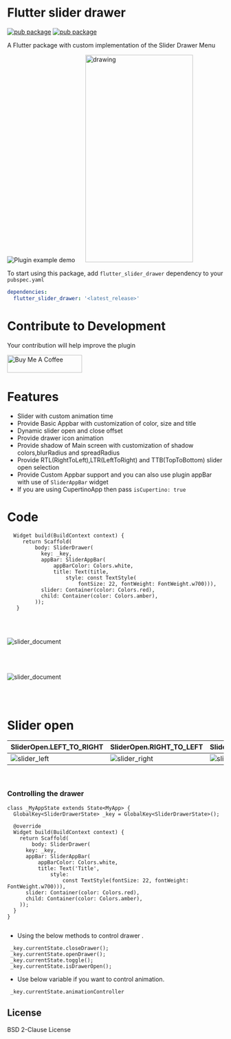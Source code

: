 # Flutter slider drawer

[![pub package](https://img.shields.io/pub/v/flutter_slider_drawer)](https://pub.dev/packages/flutter_slider_drawer)   [![pub package](https://img.shields.io/github/languages/code-size/NikhilVadoliya/Flutter_slider_drawer)](https://pub.dev/packages/flutter_slider_drawer)


A Flutter package with custom implementation of the Slider Drawer Menu 

![Plugin example demo](demo.gif)
&nbsp;&nbsp;&nbsp;&nbsp;&nbsp;<img src="slider_2.gif" alt="drawing" width="250" height="481"/>






To start using this package, add `flutter_slider_drawer` dependency to your `pubspec.yaml`

```yaml
dependencies:
  flutter_slider_drawer: '<latest_release>'
```

# Contribute to Development
Your contribution will help improve the plugin

<a href="https://www.buymeacoffee.com/nick94" target="_blank"><img src="https://cdn.buymeacoffee.com/buttons/default-orange.png" alt="Buy Me A Coffee" height="41" width="174"></a>


# Features

  - Slider with custom animation time
  - Provide Basic Appbar with customization of color, size and title
  - Dynamic slider open and close offset
  - Provide drawer icon animation 
  - Provide shadow of Main screen with customization of shadow colors,blurRadius and spreadRadius
  - Provide RTL(RightToLeft),LTR(LeftToRight) and TTB(TopToBottom) slider open selection
  - Provide Custom Appbar support and you can also use plugin appBar with use of `SliderAppBar` widget
  - If you are using CupertinoApp then pass `isCupertino: true`


# Code 

```
  Widget build(BuildContext context) {
     return Scaffold(
         body: SliderDrawer(
           key: _key,
           appBar: SliderAppBar(
               appBarColor: Colors.white,
               title: Text(title,
                   style: const TextStyle(
                       fontSize: 22, fontWeight: FontWeight.w700))),
           slider: Container(color: Colors.red),
           child: Container(color: Colors.amber),
         ));
   }
 ```

</br>
 </br>

 ![slider_document](slider_d_1.png)
 </br>
 </br>
 </br>
 </br>
 
 ![slider_document](slider_d_2.png)

 </br>
 </br>


 # Slider open  

 | SliderOpen.LEFT_TO_RIGHT  | SliderOpen.RIGHT_TO_LEFT  | SliderOpen.TOP_TO_BOTTOM  |
 |---|---|---|
 | ![slider_left](slide_left.gif)  | ![slider_right](slide_right.gif)  | ![slider_top](slide_top.gif)  |
 
 
 
 </br>

### Controlling the drawer

```
class _MyAppState extends State<MyApp> {
  GlobalKey<SliderDrawerState> _key = GlobalKey<SliderDrawerState>();

  @override
  Widget build(BuildContext context) {
    return Scaffold(
        body: SliderDrawer(
      key: _key,
      appBar: SliderAppBar(
          appBarColor: Colors.white,
          title: Text('Title',
              style:
                  const TextStyle(fontSize: 22, fontWeight: FontWeight.w700))),
      slider: Container(color: Colors.red),
      child: Container(color: Colors.amber),
    ));
  }
}
      
```

* Using the below methods to control drawer .
``` 
 _key.currentState.closeDrawer();
 _key.currentState.openDrawer();
 _key.currentState.toggle();
 _key.currentState.isDrawerOpen();

 ```
* Use below variable if you want to control animation.


``` _key.currentState.animationController```

License
----

BSD 2-Clause License
